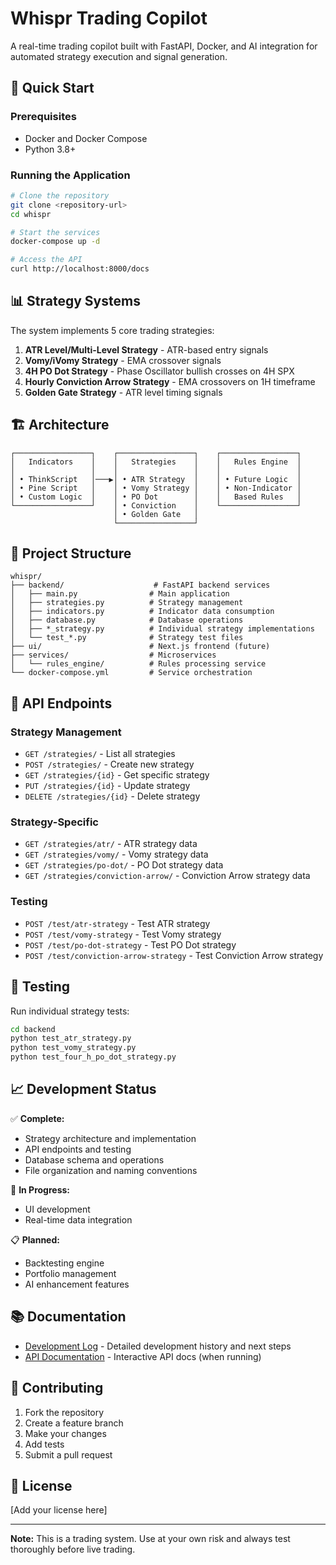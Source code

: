 # Whispr Trading Copilot

A real-time trading copilot built with FastAPI, Docker, and AI integration for automated strategy execution and signal generation.

## 🚀 Quick Start

### Prerequisites
- Docker and Docker Compose
- Python 3.8+

### Running the Application
```bash
# Clone the repository
git clone <repository-url>
cd whispr

# Start the services
docker-compose up -d

# Access the API
curl http://localhost:8000/docs
```

## 📊 Strategy Systems

The system implements 5 core trading strategies:

1. **ATR Level/Multi-Level Strategy** - ATR-based entry signals
2. **Vomy/iVomy Strategy** - EMA crossover signals  
3. **4H PO Dot Strategy** - Phase Oscillator bullish crosses on 4H SPX
4. **Hourly Conviction Arrow Strategy** - EMA crossovers on 1H timeframe
5. **Golden Gate Strategy** - ATR level timing signals

## 🏗️ Architecture

```
┌─────────────────┐    ┌─────────────────┐    ┌─────────────────┐
│   Indicators    │    │   Strategies    │    │   Rules Engine  │
│                 │    │                 │    │                 │
│ • ThinkScript   │───▶│ • ATR Strategy  │    │ • Future Logic  │
│ • Pine Script   │    │ • Vomy Strategy │    │ • Non-Indicator │
│ • Custom Logic  │    │ • PO Dot        │    │   Based Rules   │
└─────────────────┘    │ • Conviction    │    └─────────────────┘
                       │ • Golden Gate   │
                       └─────────────────┘
```

## 📁 Project Structure

```
whispr/
├── backend/                    # FastAPI backend services
│   ├── main.py                # Main application
│   ├── strategies.py          # Strategy management
│   ├── indicators.py          # Indicator data consumption
│   ├── database.py            # Database operations
│   ├── *_strategy.py          # Individual strategy implementations
│   └── test_*.py              # Strategy test files
├── ui/                        # Next.js frontend (future)
├── services/                  # Microservices
│   └── rules_engine/          # Rules processing service
└── docker-compose.yml         # Service orchestration
```

## 🔌 API Endpoints

### Strategy Management
- `GET /strategies/` - List all strategies
- `POST /strategies/` - Create new strategy
- `GET /strategies/{id}` - Get specific strategy
- `PUT /strategies/{id}` - Update strategy
- `DELETE /strategies/{id}` - Delete strategy

### Strategy-Specific
- `GET /strategies/atr/` - ATR strategy data
- `GET /strategies/vomy/` - Vomy strategy data
- `GET /strategies/po-dot/` - PO Dot strategy data
- `GET /strategies/conviction-arrow/` - Conviction Arrow strategy data

### Testing
- `POST /test/atr-strategy` - Test ATR strategy
- `POST /test/vomy-strategy` - Test Vomy strategy
- `POST /test/po-dot-strategy` - Test PO Dot strategy
- `POST /test/conviction-arrow-strategy` - Test Conviction Arrow strategy

## 🧪 Testing

Run individual strategy tests:
```bash
cd backend
python test_atr_strategy.py
python test_vomy_strategy.py
python test_four_h_po_dot_strategy.py
```

## 📈 Development Status

✅ **Complete:**
- Strategy architecture and implementation
- API endpoints and testing
- Database schema and operations
- File organization and naming conventions

🔄 **In Progress:**
- UI development
- Real-time data integration

📋 **Planned:**
- Backtesting engine
- Portfolio management
- AI enhancement features

## 📚 Documentation

- [Development Log](DEVELOPMENT_LOG.md) - Detailed development history and next steps
- [API Documentation](http://localhost:8000/docs) - Interactive API docs (when running)

## 🤝 Contributing

1. Fork the repository
2. Create a feature branch
3. Make your changes
4. Add tests
5. Submit a pull request

## 📄 License

[Add your license here]

---

**Note:** This is a trading system. Use at your own risk and always test thoroughly before live trading. 